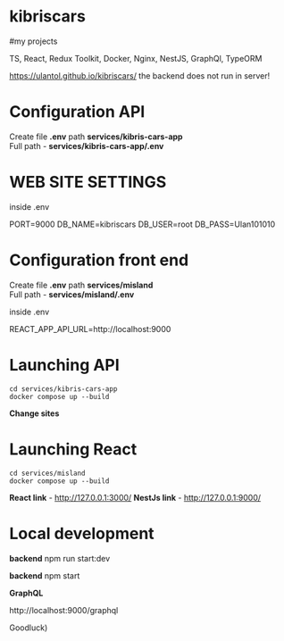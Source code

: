 # kibriscars
#my projects

TS, React, Redux Toolkit, Docker, Nginx, NestJS, GraphQl, TypeORM

https://ulantol.github.io/kibriscars/ 
the backend does not run in server!

# Сonfiguration API

Сreate file **.env** path **services/kibris-cars-app** \
Full path - **services/kibris-cars-app/.env**

# WEB SITE SETTINGS

inside .env

PORT=9000
DB_NAME=kibriscars
DB_USER=root
DB_PASS=Ulan101010

# Сonfiguration front end

Сreate file **.env** path **services/misland** \
Full path - **services/misland/.env**

inside .env

REACT_APP_API_URL=http://localhost:9000

# Launching API

```
cd services/kibris-cars-app
docker compose up --build
```

**Change sites**

# Launching React

```
cd services/misland
docker compose up --build
```

**React link** - http://127.0.0.1:3000/
**NestJs link** - http://127.0.0.1:9000/

# Local development

**backend**
npm run start:dev

**backend**
npm start

**GraphQL**

http://localhost:9000/graphql

Goodluck)
